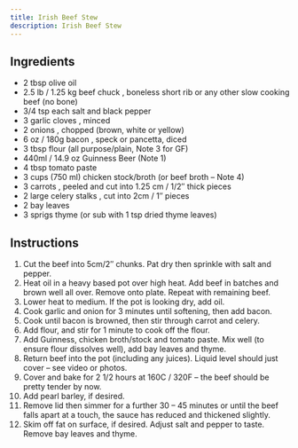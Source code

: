 ```yaml
---
title: Irish Beef Stew
description: Irish Beef Stew
---
```


## Ingredients
* 2 tbsp olive oil
* 2.5 lb / 1.25 kg beef chuck , boneless short rib or any other slow cooking beef (no bone)
* 3/4 tsp each salt and black pepper
* 3 garlic cloves , minced
* 2 onions , chopped (brown, white or yellow)
* 6 oz / 180g bacon , speck or pancetta, diced
* 3 tbsp flour (all purpose/plain, Note 3 for GF)
* 440ml / 14.9 oz Guinness Beer (Note 1)
* 4 tbsp tomato paste
* 3 cups (750 ml) chicken stock/broth (or beef broth – Note 4)
* 3 carrots , peeled and cut into 1.25 cm / 1/2″ thick pieces
* 2 large celery stalks , cut into 2cm / 1″ pieces
* 2 bay leaves
* 3 sprigs thyme (or sub with 1 tsp dried thyme leaves)

## Instructions
1. Cut the beef into 5cm/2″ chunks. Pat dry then sprinkle with salt and pepper.
1. Heat oil in a heavy based pot over high heat. Add beef in batches and brown well all over. Remove onto plate. Repeat with remaining beef.
1. Lower heat to medium. If the pot is looking dry, add oil.
1. Cook garlic and onion for 3 minutes until softening, then add bacon.
1. Cook until bacon is browned, then stir through carrot and celery. 
1. Add flour, and stir for 1 minute to cook off the flour.
1. Add Guinness, chicken broth/stock and tomato paste. Mix well (to ensure flour dissolves well), add bay leaves and thyme. 
1. Return beef into the pot (including any juices). Liquid level should just cover – see video or photos.
1. Cover and bake for 2 1/2 hours at 160C / 320F – the beef should be pretty tender by now.
1. Add pearl barley, if desired.
1. Remove lid then simmer for a further 30 – 45 minutes or until the beef falls apart at a touch, the sauce has reduced and thickened slightly.
1. Skim off fat on surface, if desired. Adjust salt and pepper to taste. Remove bay leaves and thyme.